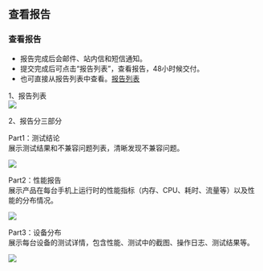 ## 查看报告

### 查看报告


- 报告完成后会邮件、站内信和短信通知。
- 提交完成后可点击“报告列表”，查看报告，48小时候交付。
- 也可直接从报告列表中查看。<a targert="_blank" href="http://console.tce.fsphere.cn/debug_http/wetest/report/expert">报告列表</a>   

1、报告列表  
![](http://imgcache.tce.fsphere.cn/static/mc.qcloudimg.com/static/img/027aeb2c161993b93fb4c3743a8948c3/image.png)

2、报告分三部分

Part1：测试结论  
展示测试结果和不兼容问题列表，清晰发现不兼容问题。

![](http://imgcache.tce.fsphere.cn/static/mc.qcloudimg.com/static/img/238d6249a745dcf32ca47dccefbb909b/image.png)

Part2：性能报告  
展示产品在每台手机上运行时的性能指标（内存、CPU、耗时、流量等）以及性能的分布情况。

![](http://imgcache.tce.fsphere.cn/static/mc.qcloudimg.com/static/img/def010a88fc53a1b9ef1bc4b3bff5cab/image.png)

Part3：设备分布  
展示每台设备的测试详情，包含性能、测试中的截图、操作日志、测试结果等。

![](http://imgcache.tce.fsphere.cn/static/mc.qcloudimg.com/static/img/c5d0da2de0a0bea69512d55c68e4e476/image.png)